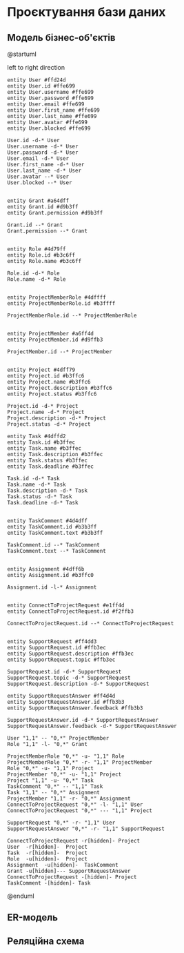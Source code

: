 # Проєктування бази даних

## Модель бізнес-об'єктів

@startuml

left to right direction

    entity User #ffd24d
    entity User.id #ffe699
    entity User.username #ffe699
    entity User.password #ffe699
    entity User.email #ffe699
    entity User.first_name #ffe699
    entity User.last_name #ffe699
    entity User.avatar #ffe699
    entity User.blocked #ffe699

    User.id -d-* User
    User.username -d-* User
    User.password -d-* User
    User.email -d-* User
    User.first_name -d-* User
    User.last_name -d-* User
    User.avatar --* User
    User.blocked --* User


    entity Grant #a64dff
    entity Grant.id #d9b3ff
    entity Grant.permission #d9b3ff

    Grant.id --* Grant
    Grant.permission --* Grant


    entity Role #4d79ff
    entity Role.id #b3c6ff
    entity Role.name #b3c6ff

    Role.id -d-* Role
    Role.name -d-* Role


    entity ProjectMemberRole #4dffff
    entity ProjectMemberRole.id #b3ffff

    ProjectMemberRole.id --* ProjectMemberRole


    entity ProjectMember #a6ff4d
    entity ProjectMember.id #d9ffb3

    ProjectMember.id --* ProjectMember


    entity Project #4dff79
    entity Project.id #b3ffc6
    entity Project.name #b3ffc6
    entity Project.description #b3ffc6
    entity Project.status #b3ffc6

    Project.id -d-* Project
    Project.name -d-* Project
    Project.description -d-* Project
    Project.status -d-* Project

    entity Task #4dffd2
    entity Task.id #b3ffec
    entity Task.name #b3ffec
    entity Task.description #b3ffec
    entity Task.status #b3ffec
    entity Task.deadline #b3ffec

    Task.id -d-* Task
    Task.name -d-* Task
    Task.description -d-* Task
    Task.status -d-* Task
    Task.deadline -d-* Task


    entity TaskComment #4d4dff
    entity TaskComment.id #b3b3ff
    entity TaskComment.text #b3b3ff

    TaskComment.id --* TaskComment
    TaskComment.text --* TaskComment


    entity Assignment #4dff6b
    entity Assignment.id #b3ffc0

    Assignment.id -l-* Assignment


    entity ConnectToProjectRequest #e1ff4d
    entity ConnectToProjectRequest.id #f2ffb3

    ConnectToProjectRequest.id --* ConnectToProjectRequest


    entity SupportRequest #ff4dd3
    entity SupportRequest.id #ffb3ec
    entity SupportRequest.description #ffb3ec
    entity SupportRequest.topic #ffb3ec

    SupportRequest.id -d-* SupportRequest
    SupportRequest.topic -d-* SupportRequest
    SupportRequest.description -d-* SupportRequest

    entity SupportRequestAnswer #ff4d4d
    entity SupportRequestAnswer.id #ffb3b3
    entity SupportRequestAnswer.feedback #ffb3b3

    SupportRequestAnswer.id -d-* SupportRequestAnswer
    SupportRequestAnswer.feedback -d-* SupportRequestAnswer

    User "1,1" -- "0,*" ProjectMember
    Role "1,1" -l- "0,*" Grant

    ProjectMemberRole "0,*" -u- "1,1" Role
    ProjectMemberRole "0,*" -r- "1,1" ProjectMember
    Role "0,*" -u- "1,1" Project
    ProjectMember "0,*" -u- "1,1" Project
    Project "1,1" -u- "0,*" Task
    TaskComment "0,*" -- "1,1" Task
    Task "1,1" -- "0,*" Assignment
    ProjectMember "1,1" -r- "0,*" Assignment
    ConnectToProjectRequest "0,*" -l- "1,1" User
    ConnectToProjectRequest "0,*" --- "1,1" Project

    SupportRequest "0,*" -r- "1,1" User
    SupportRequestAnswer "0,*" -r- "1,1" SupportRequest

    ConnectToProjectRequest -r[hidden]- Project
    User  -r[hidden]-  Project
    Task  -r[hidden]-  Project
    Role  -u[hidden]-  Project
    Assignment  -u[hidden]-  TaskComment
    Grant -u[hidden]--- SupportRequestAnswer
    ConnectToProjectRequest -[hidden]- Project
    TaskComment -[hidden]- Task

@enduml

## ER-модель

## Реляційна схема

